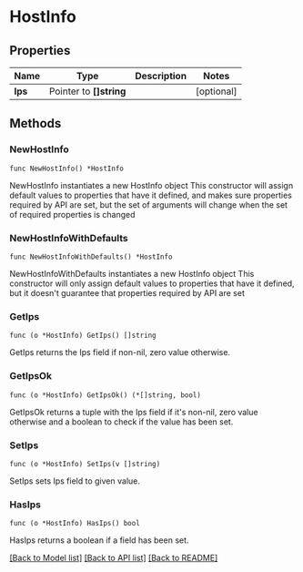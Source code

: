 # HostInfo

## Properties

Name | Type | Description | Notes
------------ | ------------- | ------------- | -------------
**Ips** | Pointer to **[]string** |  | [optional] 

## Methods

### NewHostInfo

`func NewHostInfo() *HostInfo`

NewHostInfo instantiates a new HostInfo object
This constructor will assign default values to properties that have it defined,
and makes sure properties required by API are set, but the set of arguments
will change when the set of required properties is changed

### NewHostInfoWithDefaults

`func NewHostInfoWithDefaults() *HostInfo`

NewHostInfoWithDefaults instantiates a new HostInfo object
This constructor will only assign default values to properties that have it defined,
but it doesn't guarantee that properties required by API are set

### GetIps

`func (o *HostInfo) GetIps() []string`

GetIps returns the Ips field if non-nil, zero value otherwise.

### GetIpsOk

`func (o *HostInfo) GetIpsOk() (*[]string, bool)`

GetIpsOk returns a tuple with the Ips field if it's non-nil, zero value otherwise
and a boolean to check if the value has been set.

### SetIps

`func (o *HostInfo) SetIps(v []string)`

SetIps sets Ips field to given value.

### HasIps

`func (o *HostInfo) HasIps() bool`

HasIps returns a boolean if a field has been set.


[[Back to Model list]](../README.md#documentation-for-models) [[Back to API list]](../README.md#documentation-for-api-endpoints) [[Back to README]](../README.md)


